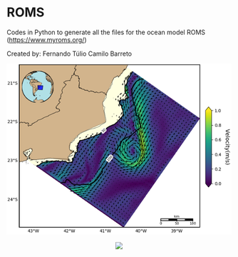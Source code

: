 # ROMS

Codes in Python to generate all the files for the ocean model ROMS (https://www.myroms.org/)

Created by: Fernando Túlio Camilo Barreto


<p align="center">
  <img src="https://github.com/fernandotcbarreto/stuff/blob/main/vst.png">
</p>

<p align="center">
  <img src="https://github.com/fernandotcbarreto/stuff/blob/main/myimage2.gif">
</p>
